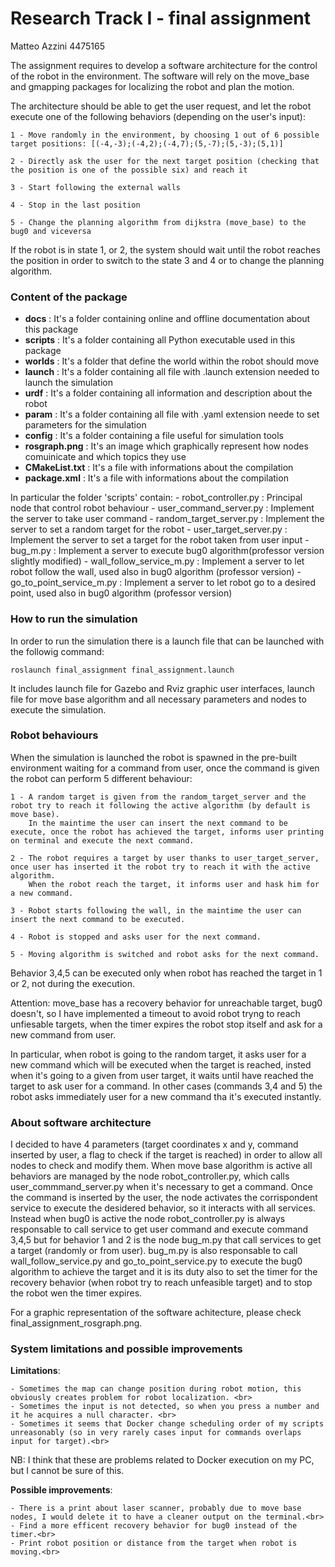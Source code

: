# Research Track I - final assignment
Matteo Azzini 4475165

The assignment requires to develop a software architecture for the control of the robot in the environment. 
The software will rely on the move_base and gmapping packages for localizing the robot and plan the motion.

The architecture should be able to get the user request, and let the robot execute one of the following behaviors (depending on the user's input):

	1 - Move randomly in the environment, by choosing 1 out of 6 possible target positions: [(-4,-3);(-4,2);(-4,7);(5,-7);(5,-3);(5,1)]
	
	2 - Directly ask the user for the next target position (checking that the position is one of the possible six) and reach it
	
	3 - Start following the external walls
	 
	4 - Stop in the last position
	 
	5 - Change the planning algorithm from dijkstra (move_base) to the bug0 and viceversa
	
	
If the robot is in state 1, or 2, the system should wait until the robot reaches the position in order to switch to the state 3 and 4 or to change the planning algorithm.


### Content of the package
- **docs**   		: It's a folder containing online and offline documentation about this package 
- **scripts**		: It's a folder containing all Python executable used in this package 
- **worlds** 		: It's a folder that define the world within the robot should move
- **launch**		: It's a folder containing all file with .launch extension needed to launch the simulation
- **urdf**		: It's a folder containing all information and description about the robot 
- **param**		: It's a folder containing all file with .yaml extension neede to set parameters for the simulation
- **config**		: It's a folder containing a file useful for simulation tools
- **rosgraph.png**	: It's an image which graphically represent how nodes comuinicate and which topics they use
- **CMakeList.txt** 	: It's a file with informations about the compilation 
- **package.xml**	: It's a file with informations about the compilation

In particular the folder 'scripts' contain:
	- robot_controller.py 		: Principal node that control robot behaviour 
	- user_command_server.py 	: Implement the server to take user command
	- random_target_server.py 	: Implement the server to set a random target for the robot
	- user_target_server.py 	: Implement the server to set a target for the robot taken from user input
	- bug_m.py					: Implement a server to execute bug0 algorithm(professor version slightly modified)
	- wall_follow_service_m.py	: Implement a server to let robot follow the wall, used also in bug0 algorithm (professor version)
	- go_to_point_service_m.py	: Implement a server to let robot go to a desired point, used also in bug0 algorithm (professor version)

	
### How to run the simulation
In order to run the simulation there is a launch file that can be launched with the followig command:

```
roslaunch final_assignment final_assignment.launch 
```

It includes launch file for Gazebo and Rviz graphic user interfaces, launch file for move base algorithm and all necessary parameters and nodes to execute the simulation.


### Robot behaviours
When the simulation is launched the robot is spawned in the pre-built environment waiting for a command from user, once the command is given the robot can perform 5 different behaviour:
	
	1 - A random target is given from the random_target_server and the robot try to reach it following the active algorithm (by default is move base).
		In the maintime the user can insert the next command to be execute, once the robot has achieved the target, informs user printing on terminal and execute the next command.
		
	2 - The robot requires a target by user thanks to user_target_server, once user has inserted it the robot try to reach it with the active algorithm.
		When the robot reach the target, it informs user and hask him for a new command.
		
	3 - Robot starts following the wall, in the maintime the user can insert the next command to be executed.
	
	4 - Robot is stopped and asks user for the next command.
	
	5 - Moving algorithm is switched and robot asks for the next command. 
	
Behavior 3,4,5 can be executed only when robot has reached the target in 1 or 2, not during the execution.
	
Attention: move_base has a recovery behavior for unreachable target, bug0 doesn't, so I have implemented a timeout to avoid robot tryng to reach unfiesable targets, when the timer expires the robot stop itself and ask for a new command from user.

In particular, when robot is going to the random target, it asks user for a new command which will be executed when the target is reached, insted when it's going to a given from user target, it waits until have reached the target to ask user for a command.
In other cases (commands 3,4 and 5) the robot asks immediately user for a new command tha it's executed instantly.

	
### About software architecture
I decided to have 4 parameters (target coordinates x and y, command inserted by user, a flag to check if the target is reached) in order to allow all nodes to check and modify them.
When move base algorithm is active all behaviors are managed by the node robot_controller.py, which calls user_commmand_server.py when it's necessary to get a command.
Once the command is inserted by the user, the node activates the corrispondent service to execute the desidered behavior, so it interacts with all services.
Instead when bug0 is active the node robot_controller.py is always responsable to call service to get user command and execute command 3,4,5 but for behavior 1 and 2 is the node bug_m.py that call services to get a target (randomly or from user).
bug_m.py is also responsable to call wall_follow_service.py and go_to_point_service.py to execute the bug0 algorithm to achieve the target and it is its duty also to set the timer for the recovery behavior (when robot try to reach unfeasible target) and to stop the robot wen the timer expires.

For a graphic representation of the software achitecture, please check final_assignment_rosgraph.png.


### System limitations and possible improvements
**Limitations**:

	- Sometimes the map can change position during robot motion, this obviously creates problem for robot localization. <br>
	- Sometimes the input is not detected, so when you press a number and it he acquires a null character. <br>
	- Sometimes it seems that Docker change scheduling order of my scripts unreasonably (so in very rarely cases input for commands overlaps input for target).<br>
	
NB: I think that these are problems related to Docker execution on my PC, but I cannot be sure of this.

**Possible improvements**:

	- There is a print about laser scanner, probably due to move base nodes, I would delete it to have a cleaner output on the terminal.<br>
	- Find a more efficent recovery behavior for bug0 instead of the timer.<br>
	- Print robot position or distance from the target when robot is moving.<br>
	
